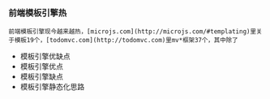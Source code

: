 ### 前端模板引擎热

    前端模板引擎现今越来越热，[microjs.com](http://microjs.com/#templating)里关于模板19个，[todomvc.com](http://todomvc.com)里mv*框架37个，其中除了

* 模板引擎优缺点
* 模板引擎优点
* 模板引擎缺点
* 模板引擎静态化思路
